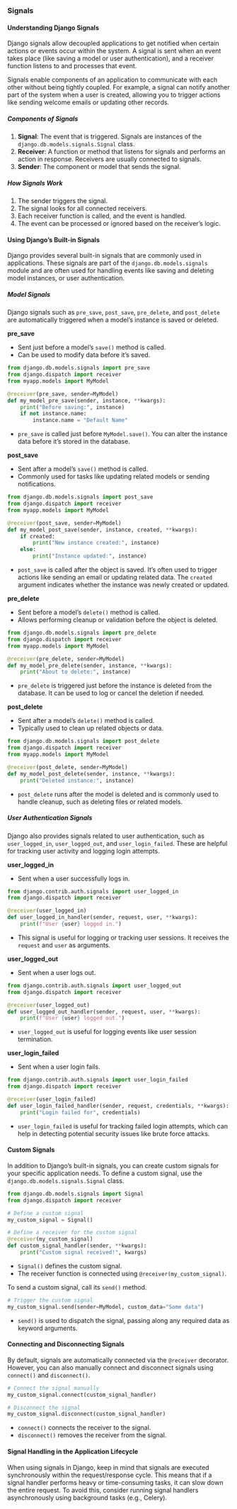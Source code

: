 ### Signals

#### Understanding Django Signals

Django signals allow decoupled applications to get notified when certain actions or events occur within the system. A signal is sent when an event takes place (like saving a model or user authentication), and a receiver function listens to and processes that event.

Signals enable components of an application to communicate with each other without being tightly coupled. For example, a signal can notify another part of the system when a user is created, allowing you to trigger actions like sending welcome emails or updating other records.

##### Components of Signals

1. **Signal**: The event that is triggered. Signals are instances of the `django.db.models.signals.Signal` class.
2. **Receiver**: A function or method that listens for signals and performs an action in response. Receivers are usually connected to signals.
3. **Sender**: The component or model that sends the signal.

##### How Signals Work

1. The sender triggers the signal.
2. The signal looks for all connected receivers.
3. Each receiver function is called, and the event is handled.
4. The event can be processed or ignored based on the receiver’s logic.

#### Using Django’s Built-in Signals

Django provides several built-in signals that are commonly used in applications. These signals are part of the `django.db.models.signals` module and are often used for handling events like saving and deleting model instances, or user authentication.

##### Model Signals

Django signals such as `pre_save`, `post_save`, `pre_delete`, and `post_delete` are automatically triggered when a model’s instance is saved or deleted.

**pre_save**

- Sent just before a model’s `save()` method is called.
- Can be used to modify data before it’s saved.

```python
from django.db.models.signals import pre_save
from django.dispatch import receiver
from myapp.models import MyModel

@receiver(pre_save, sender=MyModel)
def my_model_pre_save(sender, instance, **kwargs):
    print("Before saving:", instance)
    if not instance.name:
        instance.name = "Default Name"
```

- `pre_save` is called just before `MyModel.save()`. You can alter the instance data before it’s stored in the database.

**post_save**

- Sent after a model’s `save()` method is called.
- Commonly used for tasks like updating related models or sending notifications.

```python
from django.db.models.signals import post_save
from django.dispatch import receiver
from myapp.models import MyModel

@receiver(post_save, sender=MyModel)
def my_model_post_save(sender, instance, created, **kwargs):
    if created:
        print("New instance created:", instance)
    else:
        print("Instance updated:", instance)
```

- `post_save` is called after the object is saved. It’s often used to trigger actions like sending an email or updating related data. The `created` argument indicates whether the instance was newly created or updated.

**pre_delete**

- Sent before a model’s `delete()` method is called.
- Allows performing cleanup or validation before the object is deleted.

```python
from django.db.models.signals import pre_delete
from django.dispatch import receiver
from myapp.models import MyModel

@receiver(pre_delete, sender=MyModel)
def my_model_pre_delete(sender, instance, **kwargs):
    print("About to delete:", instance)
```

- `pre_delete` is triggered just before the instance is deleted from the database. It can be used to log or cancel the deletion if needed.

**post_delete**

- Sent after a model’s `delete()` method is called.
- Typically used to clean up related objects or data.

```python
from django.db.models.signals import post_delete
from django.dispatch import receiver
from myapp.models import MyModel

@receiver(post_delete, sender=MyModel)
def my_model_post_delete(sender, instance, **kwargs):
    print("Deleted instance:", instance)
```

- `post_delete` runs after the model is deleted and is commonly used to handle cleanup, such as deleting files or related models.

##### User Authentication Signals

Django also provides signals related to user authentication, such as `user_logged_in`, `user_logged_out`, and `user_login_failed`. These are helpful for tracking user activity and logging login attempts.

**user_logged_in**

- Sent when a user successfully logs in.

```python
from django.contrib.auth.signals import user_logged_in
from django.dispatch import receiver

@receiver(user_logged_in)
def user_logged_in_handler(sender, request, user, **kwargs):
    print(f"User {user} logged in.")
```

- This signal is useful for logging or tracking user sessions. It receives the `request` and `user` as arguments.

**user_logged_out**

- Sent when a user logs out.

```python
from django.contrib.auth.signals import user_logged_out
from django.dispatch import receiver

@receiver(user_logged_out)
def user_logged_out_handler(sender, request, user, **kwargs):
    print(f"User {user} logged out.")
```

- `user_logged_out` is useful for logging events like user session termination.

**user_login_failed**

- Sent when a user login fails.

```python
from django.contrib.auth.signals import user_login_failed
from django.dispatch import receiver

@receiver(user_login_failed)
def user_login_failed_handler(sender, request, credentials, **kwargs):
    print("Login failed for", credentials)
```

- `user_login_failed` is useful for tracking failed login attempts, which can help in detecting potential security issues like brute force attacks.

#### Custom Signals

In addition to Django’s built-in signals, you can create custom signals for your specific application needs. To define a custom signal, use the `django.db.models.signals.Signal` class.

```python
from django.db.models.signals import Signal
from django.dispatch import receiver

# Define a custom signal
my_custom_signal = Signal()

# Define a receiver for the custom signal
@receiver(my_custom_signal)
def custom_signal_handler(sender, **kwargs):
    print("Custom signal received!", kwargs)
```

- `Signal()` defines the custom signal.
- The receiver function is connected using `@receiver(my_custom_signal)`.

To send a custom signal, call its `send()` method.

```python
# Trigger the custom signal
my_custom_signal.send(sender=MyModel, custom_data="Some data")
```

- `send()` is used to dispatch the signal, passing along any required data as keyword arguments.

#### Connecting and Disconnecting Signals

By default, signals are automatically connected via the `@receiver` decorator. However, you can also manually connect and disconnect signals using `connect()` and `disconnect()`.

```python
# Connect the signal manually
my_custom_signal.connect(custom_signal_handler)

# Disconnect the signal
my_custom_signal.disconnect(custom_signal_handler)
```

- `connect()` connects the receiver to the signal.
- `disconnect()` removes the receiver from the signal.

#### Signal Handling in the Application Lifecycle

When using signals in Django, keep in mind that signals are executed synchronously within the request/response cycle. This means that if a signal handler performs heavy or time-consuming tasks, it can slow down the entire request. To avoid this, consider running signal handlers asynchronously using background tasks (e.g., Celery).
